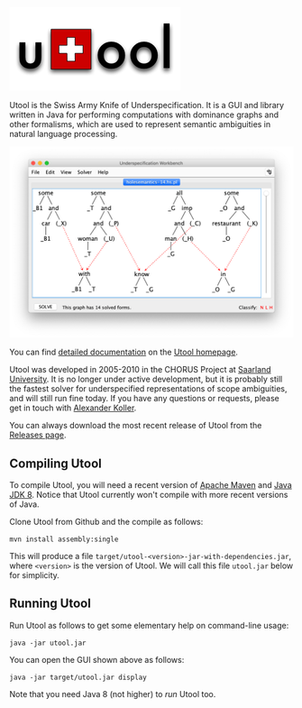 ![Utool Logo](doc/utool.png)

Utool is the Swiss Army Knife of Underspecification. It is a GUI and library written in Java for performing computations with dominance graphs and other formalisms, which are used to represent semantic ambiguities in natural language processing.

![Utool Screenshot](doc/ubench-screenshot.png)

You can find [detailed documentation](http://www.coli.uni-saarland.de/projects/chorus/utool/page.php?id=manual) on the [Utool homepage](http://www.coli.uni-saarland.de/projects/chorus/utool).

Utool was developed in 2005-2010 in the CHORUS Project at  [Saarland University](https://www.lst.uni-saarland.de/). It is no longer under active development, but it is probably still the fastest solver for underspecified representations of scope ambiguities, and will still run fine today. If you have any questions or requests, please get in touch with [Alexander Koller](http://www.coli.uni-saarland.de/~koller/).

You can always download the most recent release of Utool from the [Releases page](https://github.com/coli-saar/utool/releases).

## Compiling Utool

To compile Utool, you will need a recent version of [Apache Maven](https://maven.apache.org/) and [Java JDK 8](https://www.oracle.com/technetwork/java/javase/downloads/jdk8-downloads-2133151.html). Notice that Utool currently won't compile with more recent versions of Java.

Clone Utool from Github and the compile as follows:

```
mvn install assembly:single
```

This will produce a file `target/utool-<version>-jar-with-dependencies.jar`, where `<version>` is the version of Utool. We will call this file `utool.jar` below for simplicity.


## Running Utool

Run Utool as follows to get some elementary help on command-line usage:

```
java -jar utool.jar
```

You can open the GUI shown above as follows:

```
java -jar target/utool.jar display
```

Note that you need Java 8 (not higher) to *run* Utool too.


